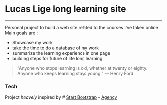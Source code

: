 # Lucas Lige long learning site

___

Personal project to build a web site related to the courses I've taken online
Main goals are : 

  - Showcase my work
  - take the time to do a database of my work
  - summarize the learning experience in one page
  - building steps for future of life long learning



> “Anyone who stops learning is old, whether at twenty or eighty. Anyone who keeps learning stays young.” 
> ― Henry Ford

### Tech

Project *heavely* inspired by # [Start Bootstrap](http://startbootstrap.com/) - [Agency](http://startbootstrap.com/template-overviews/agency/)


